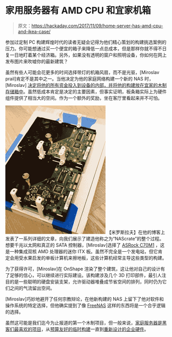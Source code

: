 # 家用服务器有 AMD CPU 和宜家机箱

> 原文：<https://hackaday.com/2017/11/09/home-server-has-amd-cpu-and-ikea-case/>

参加过定制 PC 构建辉煌时代的读者无疑会记得为他们精心策划的构建挑选案例的压力。你可能想通过买一个便宜的箱子来降低一点总成本，但是那样你就不得不日复一日地盯着某个经济箱。另外，如果没有透明的窗户和照明设备，你如何在网上发布图片来吹嘘你的最新建筑？

虽然有些人可能会花更多的时间选择带灯的机箱风扇，而不是光驱，[Miroslav prail]肯定不是其中之一。当他决定为他的家庭网络构建一个新的 NAS 时，[Miroslav] [决定将他的所有资金投入到设备的内部，并将他的构建放在宜家的木制存储箱中](https://kmh.prasil.info/posts/nascrate-budget-nas/)。虽然低成本肯定是决定的主要因素，但事实证明，板条箱实际上为硬件组件提供了相当大的空间。作为一个额外的奖励，坐在客厅里看起来并不可怕。

[![](img/4555f766eccd8dc7ae65ad30dfa9df77.png)](https://hackaday.com/wp-content/uploads/2017/11/nascrate_detail.jpg) 【米罗斯拉夫】在他的博客上发表了一系列详细的文章，向我们展示了建造他称之为“NAScrate”的整个过程。想要千兆以太网和真正的 SATA 控制器，[Miroslav]选择了 [ASRock C70M1](http://www.asrock.com/mb/AMD/C70M1/) ，这是一种集成双核 AMD 处理器的迷你 ITX 板。虽然不完全是一个发电站，但它肯定会用受水果启发的单板计算机来擦地板，这些计算机经常主导这些类型的构建。

为了获得许可，[Miroslav]在 OnShape 渲染了整个建筑，这让他对自己的设计有了足够的信心，可以继续进行实际建设。该构建涉及几个 3D 打印部件，最引人注目的是一些聪明的硬盘安装支架，允许驱动器堆叠成节省空间的排列，同时仍为它们之间的气流留出空间。

[Miroslav]巧妙地避开了任何宗教辩论，在他新构建的 NAS 上留下了他对软件和操作系统的特定选择，但他确实提到了像 [FreeNAS](http://www.freenas.org) 这样的东西将是一个合乎逻辑的选择。

虽然这可能是我们迄今为止报道的第一个木制项目，但一般来说，[家庭服务器是黑客们最喜欢的项目](https://hackaday.com/2013/07/25/android-stick-mutates-into-a-home-server/)，从[预算友好的临时构建](https://hackaday.com/2012/12/18/hacked-together-nas-in-a-box/)一直到[重新设计的企业硬件](https://hackaday.com/2011/12/19/hacking-old-server-hardware-for-new-home-use/)。
